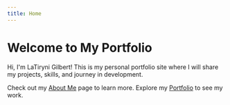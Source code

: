 ```yaml
---
title: Home
---
```


# Welcome to My Portfolio

Hi, I'm LaTiryni Gilbert!
This is my personal portfolio site where I will share my projects, skills, and journey in development.

Check out my [About Me](https://softeeng.github.io/about/) page to learn more.
Explore my [Portfolio](https://softeeng.github.io/portfolio/) to see my work.